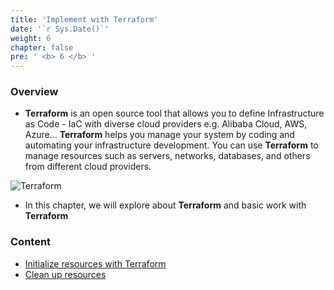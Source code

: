 ```yaml
---
title: 'Implement with Terraform'
date: '`r Sys.Date()`'
weight: 6
chapter: false
pre: ' <b> 6 </b> '
---
```


### Overview

- **Terraform** is an open source tool that allows you to define Infrastructure as Code - IaC with diverse cloud providers e.g. Alibaba Cloud, AWS, Azure… **Terraform** helps you manage your system by coding and automating your infrastructure development. You can use **Terraform** to manage resources such as servers, networks, databases, and others from different cloud providers.

![Terraform](/images/6.terraform/Workshop-terraform.drawio.png)

- In this chapter, we will explore about **Terraform** and basic work with **Terraform**

### Content

- [Initialize resources with Terraform](6.1createresource/)
- [Clean up resources](6.2cleanup/)
